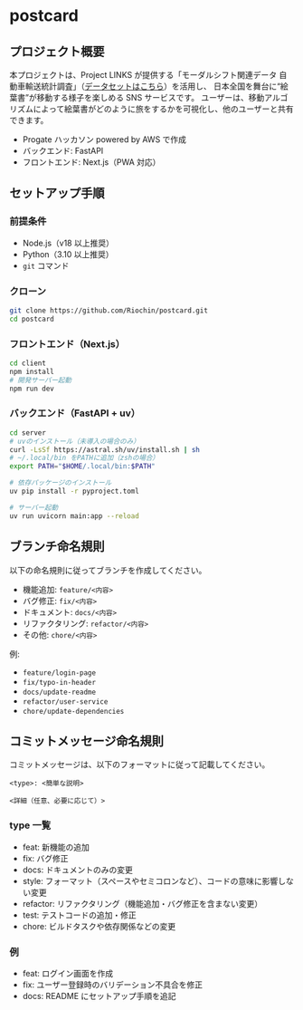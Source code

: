 # postcard

## プロジェクト概要

本プロジェクトは、Project LINKS が提供する「モーダルシフト関連データ 自動車輸送統計調査」（[データセットはこちら](https://www.geospatial.jp/ckan/dataset/links-modalshift-2024)）を活用し、
日本全国を舞台に“絵葉書”が移動する様子を楽しめる SNS サービスです。
ユーザーは、移動アルゴリズムによって絵葉書がどのように旅をするかを可視化し、他のユーザーと共有できます。

- Progate ハッカソン powered by AWS で作成
- バックエンド: FastAPI
- フロントエンド: Next.js（PWA 対応）

## セットアップ手順

### 前提条件

- Node.js（v18 以上推奨）
- Python（3.10 以上推奨）
- `git` コマンド

### クローン

```sh
git clone https://github.com/Riochin/postcard.git
cd postcard
```

### フロントエンド（Next.js）

```sh
cd client
npm install
# 開発サーバー起動
npm run dev
```

### バックエンド（FastAPI + uv）

```sh
cd server
# uvのインストール（未導入の場合のみ）
curl -LsSf https://astral.sh/uv/install.sh | sh
# ~/.local/bin をPATHに追加（zshの場合）
export PATH="$HOME/.local/bin:$PATH"

# 依存パッケージのインストール
uv pip install -r pyproject.toml

# サーバー起動
uv run uvicorn main:app --reload
```

## ブランチ命名規則

以下の命名規則に従ってブランチを作成してください。

- 機能追加: `feature/<内容>`
- バグ修正: `fix/<内容>`
- ドキュメント: `docs/<内容>`
- リファクタリング: `refactor/<内容>`
- その他: `chore/<内容>`

例:

- `feature/login-page`
- `fix/typo-in-header`
- `docs/update-readme`
- `refactor/user-service`
- `chore/update-dependencies`

## コミットメッセージ命名規則

コミットメッセージは、以下のフォーマットに従って記載してください。

```
<type>: <簡単な説明>

<詳細（任意、必要に応じて）>
```

### type 一覧

- feat: 新機能の追加
- fix: バグ修正
- docs: ドキュメントのみの変更
- style: フォーマット（スペースやセミコロンなど）、コードの意味に影響しない変更
- refactor: リファクタリング（機能追加・バグ修正を含まない変更）
- test: テストコードの追加・修正
- chore: ビルドタスクや依存関係などの変更

### 例

- feat: ログイン画面を作成
- fix: ユーザー登録時のバリデーション不具合を修正
- docs: README にセットアップ手順を追記
